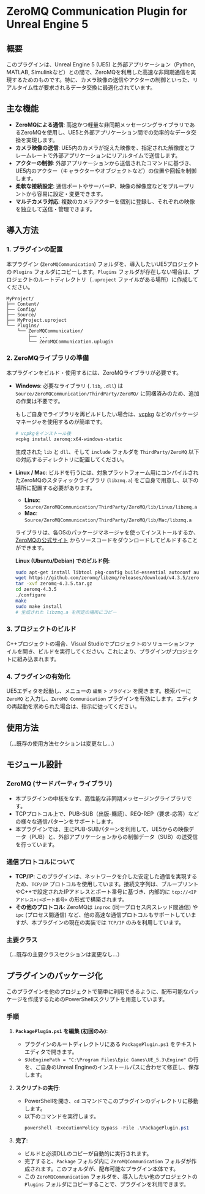 # ZeroMQ Communication Plugin for Unreal Engine 5

## 概要

このプラグインは、Unreal Engine 5 (UE5) と外部アプリケーション（Python, MATLAB, Simulinkなど）との間で、ZeroMQを利用した高速な非同期通信を実現するためのものです。特に、カメラ映像の送信やアクターの制御といった、リアルタイム性が要求されるデータ交換に最適化されています。

## 主な機能

-   **ZeroMQによる通信**: 高速かつ軽量な非同期メッセージングライブラリであるZeroMQを使用し、UE5と外部アプリケーション間での効率的なデータ交換を実現します。
-   **カメラ映像の送信**: UE5内のカメラが捉えた映像を、指定された解像度とフレームレートで外部アプリケーションにリアルタイムで送信します。
-   **アクターの制御**: 外部アプリケーションから送信されたコマンドに基づき、UE5内のアクター（キャラクターやオブジェクトなど）の位置や回転を制御します。
-   **柔軟な接続設定**: 通信ポートやサーバーIP、映像の解像度などをブループリントから容易に設定・変更できます。
-   **マルチカメラ対応**: 複数のカメラアクターを個別に登録し、それぞれの映像を独立して送信・管理できます。

## 導入方法

### 1. プラグインの配置

本プラグイン (`ZeroMQCommunication`) フォルダを、導入したいUE5プロジェクトの `Plugins` フォルダにコピーします。`Plugins` フォルダが存在しない場合は、プロジェクトのルートディレクトリ（`.uproject` ファイルがある場所）に作成してください。

```
MyProject/
├── Content/
├── Config/
├── Source/
├── MyProject.uproject
└── Plugins/
    └── ZeroMQCommunication/
        ├── ...
        └── ZeroMQCommunication.uplugin
```

### 2. ZeroMQライブラリの準備

本プラグインをビルド・使用するには、ZeroMQライブラリが必要です。

-   **Windows**:
    必要なライブラリ (`.lib`, `.dll`) は `Source/ZeroMQCommunication/ThirdParty/ZeroMQ/` に同梱済みのため、追加の作業は不要です。
    
    もしご自身でライブラリを再ビルドしたい場合は、[vcpkg](https://github.com/microsoft/vcpkg) などのパッケージマネージャを使用するのが簡単です。
    ```bash
    # vcpkgをインストール後
    vcpkg install zeromq:x64-windows-static
    ```
    生成された `lib` と `dll`、そして `include` フォルダを `ThirdParty/ZeroMQ` 以下の対応するディレクトリに配置してください。

-   **Linux / Mac**:
    ビルドを行うには、対象プラットフォーム用にコンパイルされたZeroMQのスタティックライブラリ (`libzmq.a`) をご自身で用意し、以下の場所に配置する必要があります。
    
    -   **Linux**: `Source/ZeroMQCommunication/ThirdParty/ZeroMQ/lib/Linux/libzmq.a`
    -   **Mac**: `Source/ZeroMQCommunication/ThirdParty/ZeroMQ/lib/Mac/libzmq.a`

    ライブラリは、各OSのパッケージマネージャを使ってインストールするか、[ZeroMQの公式サイト](https://zeromq.org/download/) からソースコードをダウンロードしてビルドすることができます。

    **Linux (Ubuntu/Debian) でのビルド例:**
    ```bash
    sudo apt-get install libtool pkg-config build-essential autoconf automake
    wget https://github.com/zeromq/libzmq/releases/download/v4.3.5/zeromq-4.3.5.tar.gz
    tar -xvf zeromq-4.3.5.tar.gz
    cd zeromq-4.3.5
    ./configure
    make
    sudo make install
    # 生成された libzmq.a を所定の場所にコピー
    ```

### 3. プロジェクトのビルド

C++プロジェクトの場合、Visual Studioでプロジェクトのソリューションファイルを開き、ビルドを実行してください。これにより、プラグインがプロジェクトに組み込まれます。

### 4. プラグインの有効化

UE5エディタを起動し、メニューの `編集` > `プラグイン` を開きます。検索バーに `ZeroMQ` と入力し、`ZeroMQ Communication` プラグインを有効にします。エディタの再起動を求められた場合は、指示に従ってください。

## 使用方法

（...既存の使用方法セクションは変更なし...）

## モジュール設計

### ZeroMQ (サードパーティライブラリ)

-   本プラグインの中核をなす、高性能な非同期メッセージングライブラリです。
-   TCPプロトコル上で、PUB-SUB（出版-購読）、REQ-REP（要求-応答）などの様々な通信パターンをサポートします。
-   本プラグインでは、主にPUB-SUBパターンを利用して、UE5からの映像データ（PUB）と、外部アプリケーションからの制御データ（SUB）の送受信を行っています。

### 通信プロトコルについて

-   **TCP/IP**: このプラグインは、ネットワークを介した安定した通信を実現するため、`TCP/IP` プロトコルを使用しています。接続文字列は、ブループリントやC++で設定されたIPアドレスとポート番号に基づき、内部的に `tcp://<IPアドレス>:<ポート番号>` の形式で構築されます。
-   **その他のプロトコル**: ZeroMQは `inproc` (同一プロセス内スレッド間通信) や `ipc` (プロセス間通信) など、他の高速な通信プロトコルもサポートしていますが、本プラグインの現在の実装では `TCP/IP` のみを利用しています。

### 主要クラス

（...既存の主要クラスセクションは変更なし...）

## プラグインのパッケージ化

このプラグインを他のプロジェクトで簡単に利用できるように、配布可能なパッケージを作成するためのPowerShellスクリプトを用意しています。

### 手順

1.  **`PackagePlugin.ps1` を編集 (初回のみ)**:
    *   プラグインのルートディレクトリにある `PackagePlugin.ps1` をテキストエディタで開きます。
    *   `$UeEnginePath = "C:\Program Files\Epic Games\UE_5.3\Engine"` の行を、ご自身のUnreal Engineのインストールパスに合わせて修正し、保存します。

2.  **スクリプトの実行**:
    *   PowerShellを開き、`cd` コマンドでこのプラグインのディレクトリに移動します。
    *   以下のコマンドを実行します。
        ```powershell
        powershell -ExecutionPolicy Bypass -File .\PackagePlugin.ps1
        ```

3.  **完了**:
    *   ビルドと必須DLLのコピーが自動的に実行されます。
    *   完了すると、`Package` フォルダ内に `ZeroMQCommunication` フォルダが作成されます。このフォルダが、配布可能なプラグイン本体です。
    *   この `ZeroMQCommunication` フォルダを、導入したい他のプロジェクトの `Plugins` フォルダにコピーすることで、プラグインを利用できます。
